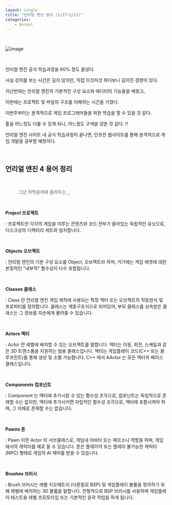 ```yaml
---
layout: single
title: "언리얼 엔진 정리 (1/27~2/11)"
categories:
    - Unreal
---
```


<br>

![image](https://user-images.githubusercontent.com/96330958/153554263-4696b831-6d43-4893-8a4f-c0d4dab94214.png)

<br>

언리얼 엔진 공식 학습과정을 60% 정도 끝냈다.

사실 강의를 보는 시간은 길지 않지만, 직접 이것저것 하다보니 길어진 경향이 있다. 

지난번에는 언리얼 엔진의 기본적인 구성 요소와 에디터의 기능들을 배웠고,

이번에는 프로젝트 및 파일의 구조를 이해하는 시간을 가졌다.

이번주부터는 본격적으로 게임 프로그래머들을 위한 학습을 할 수 있을 것 같다.

툴을 어느정도 다룰 수 있게 되니, 어느정도 구색을 갖춘 것 같다. !!

언리얼 엔진 사이트 내 공식 학습과정이 끝나면, 인프런 웹사이트를 통해 본격적으로 게임 개발을 공부할 예정이다.

<br>

## 언리얼 엔진 4 용어 정리 

<br>

>그냥 까먹을까봐 올려두는 ,,

<br>


**Project 프로젝트**

: 프로젝트란 각각의 게임을 이루는 콘텐츠와 코드 전부가 들어있는 독립적인 유닛으로, 디스크상의 디렉터리 세트와 일치합니다.

<br>

**Objects 오브젝트**

: 언리얼 엔진의 기본 구성 요소를 Object, 오브젝트라 하며, 거기에는 게임 애셋에 대한 본질적인 "내부적" 함수성이 다수 포함됩니다.

<br>

**Classes 클래스**

: Class 란 언리얼 엔진 게임 제작에 사용되는 특정 액터 또는 오브젝트의 작동방식 및 프로퍼티를 정의합니다. 클래스는 계층구조식으로 되어있어, 부모 클래스를 상속받은 클래스는 그 정보를 자손에게 물려줄 수 있습니다. 

<br>

**Actors 액터**

: Actor 란 레벨에 배치할 수 있는 오브젝트를 말합니다. 액터는 이동, 회전, 스케일과 같은 3D 트랜스폼을 지원하는 범용 클래스입니다. 액터는 게임플레이 코드(C++ 또는 블루프린트)를 통해 생성 및 소멸 가능합니다. C++ 에서 AActor 는 모든 액터의 베이스 클래스입니다.

<br>

**Components 컴포넌트**

: Component 는 액터에 추가시킬 수 있는 함수성 조각으로, 컴포넌트는 독립적으로 존재할 수는 없지만, 액터에 추가시키면 자립적인 함수성 조각으로, 액터에 포함시켜야 하며, 그 자체로 존재할 수는 없습니다.

<br>

**Pawns 폰**

: Pawn 이란 Actor 의 서브클래스로, 게임내 아바타 또는 페르소나 역할을 하며, 게임에서의 캐릭터를 예로 들 수 있습니다. 폰은 플레이어 또는 플레이 불가능한 캐릭터(NPC) 형태로 게임의 AI 제어를 받을 수 있습니다.

<br>

**Brushes 브러시**

: Brush 브러시는 레벨 지오메트리 (다른말로 BSP) 및 게임플레이 볼륨을 정의하기 위해 레벨에 배치하는 3D 볼륨을 말합니다. 전형적으로 BSP 브러시를 사용하여 게임플레이 테스트용 레벨 프로토타입 또는 기본적인 윤곽 작업을 하게 됩니다.

<br>
